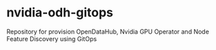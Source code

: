 # nvidia-odh-gitops
Repository for provision OpenDataHub, Nvidia GPU Operator and Node Feature Discovery using GitOps
